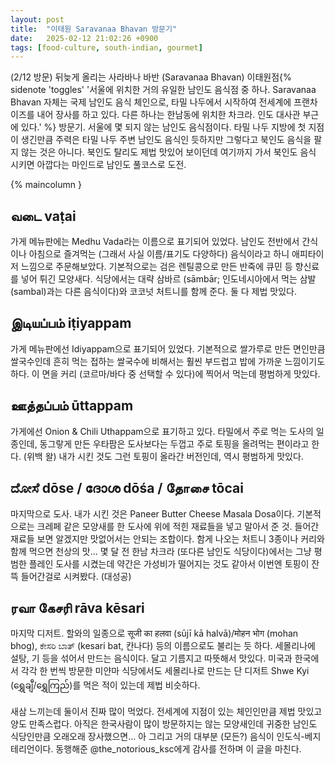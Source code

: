 ```yaml
---
layout: post
title:  "이태원 Saravanaa Bhavan 방문기"
date:   2025-02-12 21:02:26 +0900
tags: [food-culture, south-indian, gourmet]
---
```

(2/12 방문) 뒤늦게 올리는 사라바나 바반 (Saravanaa Bhavan) 이태원점{% sidenote 'toggles' '서울에 위치한 거의 유일한 남인도 음식점 중 하나. Saravanaa Bhavan 자체는 국제 남인도 음식 체인으로, 타밀 나두에서 시작하여 전세계에 프랜차이즈를 내어 장사를 하고 있다. 다른 하나는 한남동에 위치한 차크라. 인도 대사관 부근에 있다.' %} 방문기. 서울에 몇 되지 않는 남인도 음식점이다. 타밀 나두 지방에 첫 지점이 생긴만큼 주력은 타밀 나두 주변 남인도 음식인 듯하지만 그렇다고 북인도 음식을 팔지 않는 것은 아니다. 북인도 탈리도 제법 맛있어 보이던데 여기까지 가서 북인도 음식 시키면 아깝다는 마인드로 남인도 풀코스로 도전.

{% maincolumn }

## வடை vaṭai 
가게 메뉴판에는 Medhu Vada라는 이름으로 표기되어 있었다. 남인도 전반에서 간식이나 아침으로 즐겨먹는 (그래서 사실 이름/표기도 다양하다) 음식이라고 하니 애피타이저 느낌으로 주문해보았다. 기본적으로는 검은 렌틸콩으로 만든 반죽에 큐민 등 향신료를 넣어 튀긴 모양새다. 식당에서는 대략 삼바르 (sāmbār; 인도네시아에서 먹는 삼발 (sambal)과는 다른 음식이다)와 코코넛 처트니를 함께 준다. 둘 다 제법 맛있다. 
## இடியப்பம் iṭiyappam
가게 메뉴판에선 Idiyappam으로 표기되어 있었다. 기본적으로 쌀가루로 만든 면인만큼 쌀국수인데 흔히 먹는 접하는 쌀국수에 비해서는 훨씬 부드럽고 밥에 가까운 느낌이기도 하다. 이 면을 커리 (코르마/바다 중 선택할 수 있다)에 찍어서 먹는데 평범하게 맛있다. 
## ஊத்தப்பம் ūttappam
가게에선 Onion & Chili Uthappam으로 표기하고 있다. 타밀에서 주로 먹는 도사의 일종인데, 동그랗게 만든 우타팜은 도사보다는 두껍고 주로 토핑을 올려먹는 편이라고 한다. (위백 왈) 내가 시킨 것도 그런 토핑이 올라간 버전인데, 역시 평범하게 맛있다. 
## ದೋಸೆ dōse / ദോശ dōśa / தோசை tōcai 
마지막으로 도사. 내가 시킨 것은 Paneer Butter Cheese Masala Dosa이다. 기본적으로는 크레페 같은 모양새를 한 도사에 위에 적힌 재료들을 넣고 말아서 준 것. 들어간 재료들 보면 알겠지만 맛없어서는 안되는 조합이다. 함게 나오는 처트니 3종이나 커리와 함께 먹으면 천상의 맛... 몇 달 전 한남 차크라 (또다른 남인도 식당이다)에서는 그냥 평범한 플레인 도사를 시켰는데 약간은 가성비가 떨어지는 것도 같아서 이번엔 토핑이 잔뜩 들어간걸로 시켜봤다. (대성공)
## ரவா கேசரி rāva kēsari 
마지막 디저트. 할와의 일종으로 सूजी का हलवा (sūjī kā halvā)/मोहन भोग (mohan bhog), ಕೇಸರಿ ಬಾತ್ (kesari bat, 칸나다) 등의 이름으로도 불리는 듯 하다. 세몰리나에 설탕, 기 등을 섞어서 만드는 음식이다. 달고 기름지고 따뜻해서 맛있다. 미국과 한국에서 각각 한 번씩 방문한 미얀마 식당에서도 세몰리나로 만드는 단 디저트 Shwe Kyi (ရွှေချီ/ရွှေကြည်)를 먹은 적이 있는데 제법 비슷하다.

새삼 느끼는데 둘이서 진짜 많이 먹었다. 전세계에 지점이 있는 체인인만큼 제법 맛있고 양도 만족스럽다. 아직은 한국사람이 많이 방문하지는 않는 모양새인데 귀중한 남인도 식당인만큼 오래오래 장사했으면... 아 그리고 거의 대부분 (모든?) 음식이 인도식-베지테리언이다. 동행해준 @the_notorious_ksc에게 감사를 전하며 이 글을 마친다. 

